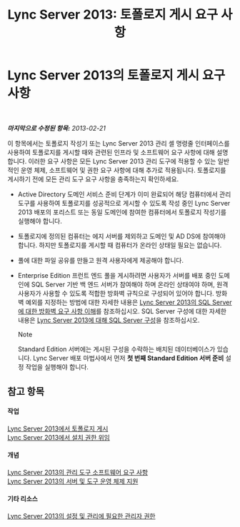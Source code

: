 ﻿---
title: 'Lync Server 2013: 토폴로지 게시 요구 사항'
TOCTitle: 토폴로지 게시 요구 사항
ms:assetid: 841cdf5d-d884-414d-ab50-3bb681b622ed
ms:mtpsurl: https://technet.microsoft.com/ko-kr/library/Gg195733(v=OCS.15)
ms:contentKeyID: 49304237
ms.date: 08/10/2015
mtps_version: v=OCS.15
ms.translationtype: HT
---

# Lync Server 2013의 토폴로지 게시 요구 사항

 

_**마지막으로 수정된 항목:** 2013-02-21_

이 항목에서는 토폴로지 작성기 또는 Lync Server 2013 관리 셸 명령줄 인터페이스를 사용하여 토폴로지를 게시할 때와 관련된 인프라 및 소프트웨어 요구 사항에 대해 설명합니다. 이러한 요구 사항은 모든 Lync Server 2013 관리 도구에 적용할 수 있는 일반적인 운영 체제, 소프트웨어 및 권한 요구 사항에 대해 추가로 적용됩니다. 토폴로지를 게시하기 전에 모든 관리 도구 요구 사항을 충족하는지 확인하세요.

  - Active Directory 도메인 서비스 준비 단계가 이미 완료되어 해당 컴퓨터에서 관리 도구를 사용하여 토폴로지를 성공적으로 게시할 수 있도록 작성 중인 Lync Server 2013 배포의 포리스트 또는 동일 도메인에 참여한 컴퓨터에서 토폴로지 작성기를 실행해야 합니다.

  - 토폴로지에 정의된 컴퓨터는 에지 서버를 제외하고 도메인 및 AD DS에 참여해야 합니다. 하지만 토폴로지를 게시할 때 컴퓨터가 온라인 상태일 필요는 없습니다.

  - 풀에 대한 파일 공유를 만들고 원격 사용자에게 제공해야 합니다.

  - Enterprise Edition 프런트 엔드 풀을 게시하려면 사용자가 서버를 배포 중인 도메인에 SQL Server 기반 백 엔드 서버가 참여해야 하며 온라인 상태여야 하며, 원격 사용자가 사용할 수 있도록 적합한 방화벽 규칙으로 구성되어 있어야 합니다. 방화벽 예외를 지정하는 방법에 대한 자세한 내용은 [Lync Server 2013의 SQL Server에 대한 방화벽 요구 사항 이해](lync-server-2013-understanding-firewall-requirements-for-sql-server.md)를 참조하십시오. SQL Server 구성에 대한 자세한 내용은 [Lync Server 2013에 대해 SQL Server 구성](lync-server-2013-configure-sql-server-for-lync-server.md)을 참조하십시오.
    

    > [!NOTE]
    > Standard Edition 서버에는 게시된 구성을 수락하는 배치된 데이터베이스가 있습니다. Lync Server 배포 마법사에서 먼저 <STRONG>첫 번째 Standard Edition 서버 준비</STRONG> 설정 작업을 실행해야 합니다.



## 참고 항목

#### 작업

[Lync Server 2013에서 토폴로지 게시](lync-server-2013-publish-the-topology.md)  
[Lync Server 2013에서 설치 권한 위임](lync-server-2013-delegate-setup-permissions.md)  

#### 개념

[Lync Server 2013의 관리 도구 소프트웨어 요구 사항](lync-server-2013-administrative-tools-software-requirements.md)  
[Lync Server 2013의 서버 및 도구 운영 체제 지원](lync-server-2013-server-and-tools-operating-system-support.md)  

#### 기타 리소스

[Lync Server 2013의 설정 및 관리에 필요한 관리자 권한](lync-server-2013-administrator-rights-and-permissions-required-for-setup-and-administration.md)

